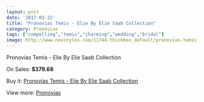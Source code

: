```yaml
---
layout: post
date: '2017-03-22'
title: "Pronovias Temis - Elie By Elie Saab Collection"
category: Pronovias
tags: ["compelling","temis","charming","wedding","bridal"]
image: http://www.novstyles.com/11744-thickbox_default/pronovias-temis-elie-by-elie-saab-collection.jpg
---
```

Pronovias Temis - Elie By Elie Saab Collection

On Sales: **$379.68**
<a href="https://www.novstyles.com/en/pronovias/8640-pronovias-temis-elie-by-elie-saab-collection.html"><amp-img layout="responsive" width="600" height="600" src="//www.novstyles.com/11744-thickbox_default/pronovias-temis-elie-by-elie-saab-collection.jpg" alt="Pronovias Temis - Elie By Elie Saab Collection 0" /></a>

Buy it: [Pronovias Temis - Elie By Elie Saab Collection](https://www.novstyles.com/en/pronovias/8640-pronovias-temis-elie-by-elie-saab-collection.html "Pronovias Temis - Elie By Elie Saab Collection")

View more: [Pronovias](https://www.novstyles.com/en/54-pronovias "Pronovias")